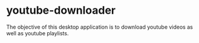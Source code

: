 # youtube-downloader
The objective of this desktop application is to download youtube videos as well as youtube playlists.
